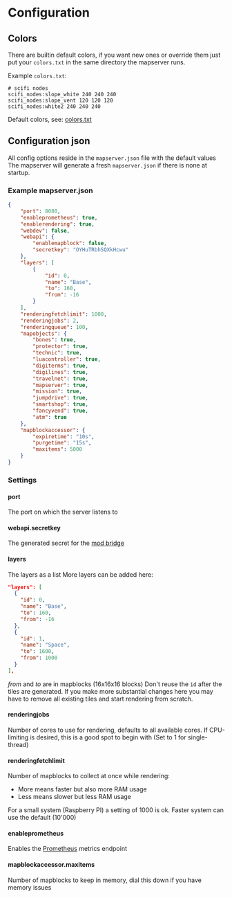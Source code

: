 
# Configuration

## Colors

There are builtin default colors, if you want new ones or override them
just put your `colors.txt` in the same directory the mapserver runs.

Example `colors.txt`:
```
# scifi nodes
scifi_nodes:slope_white 240 240 240
scifi_nodes:slope_vent 120 120 120
scifi_nodes:white2 240 240 240
```

Default colors, see: [colors.txt](../server/static/colors.txt)

## Configuration json

All config options reside in the `mapserver.json` file with the default values
The mapserver will generate a fresh `mapserver.json` if there is none at startup.

### Example mapserver.json
```json
{
	"port": 8080,
	"enableprometheus": true,
	"enablerendering": true,
	"webdev": false,
	"webapi": {
		"enablemapblock": false,
		"secretkey": "OYHuTRbhSQXkHcwu"
	},
	"layers": [
		{
			"id": 0,
			"name": "Base",
			"to": 160,
			"from": -16
		}
	],
	"renderingfetchlimit": 1000,
	"renderingjobs": 2,
	"renderingqueue": 100,
	"mapobjects": {
		"bones": true,
		"protector": true,
		"technic": true,
		"luacontroller": true,
		"digiterms": true,
		"digilines": true,
		"travelnet": true,
		"mapserver": true,
		"mission": true,
		"jumpdrive": true,
		"smartshop": true,
		"fancyvend": true,
		"atm": true
	},
	"mapblockaccessor": {
		"expiretime": "10s",
		"purgetime": "15s",
		"maxitems": 5000
	}
}
```

### Settings

#### port
The port on which the server listens to

#### webapi.secretkey
The generated secret for the [mod bridge](./mod.md)

#### layers
The layers as a list
More layers can be added here:
```json
"layers": [
  {
    "id": 0,
    "name": "Base",
    "to": 160,
    "from": -16
  },
  {
    "id": 1,
    "name": "Space",
    "to": 1600,
    "from": 1000
  }
],
```
*from* and *to* are in mapblocks (16x16x16 blocks)
Don't reuse the `id` after the tiles are generated.
If you make more substantial changes here you may have to remove all
existing tiles and start rendering from scratch.

#### renderingjobs
Number of cores to use for rendering, defaults to all available cores.
If CPU-limiting is desired, this is a good spot to begin with (Set to 1 for single-thread)

#### renderingfetchlimit
Number of mapblocks to collect at once while rendering:
* More means faster but also more RAM usage
* Less means slower but less RAM usage

For a small system (Raspberry PI) a setting of 1000 is ok.
Faster system can use the default (10'000)

#### enableprometheus
Enables the [Prometheus](./prometheus.md) metrics endpoint

#### mapblockaccessor.maxitems
Number of mapblocks to keep in memory, dial this down if you have memory issues
